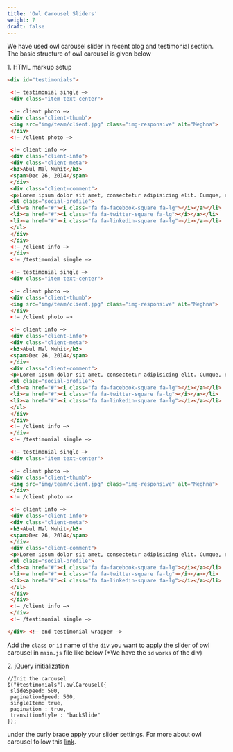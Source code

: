 ```yaml
---
title: 'Owl Carousel Sliders'
weight: 7
draft: false
---
```


We have used owl carousel slider in recent blog and testimonial section. The basic structure of owl carousel is given below

1\. HTML markup setup  
```html
<div id="testimonials">

 <!– testimonial single –>
 <div class="item text-center">

 <!– client photo –>
 <div class="client-thumb">
 <img src="img/team/client.jpg" class="img-responsive" alt="Meghna">
 </div>
 <!– /client photo –>

 <!– client info –>
 <div class="client-info">
 <div class="client-meta">
 <h3>Abul Mal Muhit</h3>
 <span>Dec 26, 2014</span>
 </div>
 <div class="client-comment">
 <p>Lorem ipsum dolor sit amet, consectetur adipisicing elit. Cumque, ex, cupiditate, error, suscipit saepe sed ea consequuntur inventore sequi sit illo.</p>
 <ul class="social-profile">
 <li><a href="#"><i class="fa fa-facebook-square fa-lg"></i></a></li>
 <li><a href="#"><i class="fa fa-twitter-square fa-lg"></i></a></li>
 <li><a href="#"><i class="fa fa-linkedin-square fa-lg"></i></a></li>
 </ul>
 </div>
 </div>
 <!– /client info –>
 </div>
 <!– /testimonial single –>

 <!– testimonial single –>
 <div class="item text-center">

 <!– client photo –>
 <div class="client-thumb">
 <img src="img/team/client.jpg" class="img-responsive" alt="Meghna">
 </div>
 <!– /client photo –>

 <!– client info –>
 <div class="client-info">
 <div class="client-meta">
 <h3>Abul Mal Muhit</h3>
 <span>Dec 26, 2014</span>
 </div>
 <div class="client-comment">
 <p>Lorem ipsum dolor sit amet, consectetur adipisicing elit. Cumque, ex, cupiditate, error, suscipit saepe sed ea consequuntur inventore sequi sit illo.</p>
 <ul class="social-profile">
 <li><a href="#"><i class="fa fa-facebook-square fa-lg"></i></a></li>
 <li><a href="#"><i class="fa fa-twitter-square fa-lg"></i></a></li>
 <li><a href="#"><i class="fa fa-linkedin-square fa-lg"></i></a></li>
 </ul>
 </div>
 </div>
 <!– /client info –>
 </div>
 <!– /testimonial single –>

 <!– testimonial single –>
 <div class="item text-center">

 <!– client photo –>
 <div class="client-thumb">
 <img src="img/team/client.jpg" class="img-responsive" alt="Meghna">
 </div>
 <!– /client photo –>

 <!– client info –>
 <div class="client-info">
 <div class="client-meta">
 <h3>Abul Mal Muhit</h3>
 <span>Dec 26, 2014</span>
 </div>
 <div class="client-comment">
 <p>Lorem ipsum dolor sit amet, consectetur adipisicing elit. Cumque, ex, cupiditate, error, suscipit saepe sed ea consequuntur inventore sequi sit illo.</p>
 <ul class="social-profile">
 <li><a href="#"><i class="fa fa-facebook-square fa-lg"></i></a></li>
 <li><a href="#"><i class="fa fa-twitter-square fa-lg"></i></a></li>
 <li><a href="#"><i class="fa fa-linkedin-square fa-lg"></i></a></li>
 </ul>
 </div>
 </div>
 <!– /client info –>
 </div>
 <!– /testimonial single –>

</div> <!– end testimonial wrapper –>
```

Add the `class` or `id` name of the `div` you want to apply the slider of owl carousel in `main.js` file like below (\*We have the `id` `works` of the div)

2\. jQuery initialization  
```JS  
//Init the carousel  
$("#testimonials").owlCarousel({  
 slideSpeed: 500,  
 paginationSpeed: 500,  
 singleItem: true,  
 pagination : true,  
 transitionStyle : "backSlide"  
});  
```

under the curly brace apply your slider settings. For more about owl carousel follow this [link](http://www.landmarkmlp.com/js-plugin/owl.carousel/).